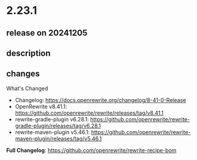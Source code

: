 # 2.23.1

## release on 20241205
## description
## changes
What's Changed

* Changelog: <a href="https://docs.openrewrite.org/changelog/8-41-0-Release" rel="nofollow">https://docs.openrewrite.org/changelog/8-41-0-Release</a>
* OpenRewrite v8.41.1: <a href="https://github.com/openrewrite/rewrite/releases/tag/v8.41.1">https://github.com/openrewrite/rewrite/releases/tag/v8.41.1</a>
* rewrite-gradle-plugin v6.28.1: <a href="https://github.com/openrewrite/rewrite-gradle-plugin/releases/tag/v6.28.1">https://github.com/openrewrite/rewrite-gradle-plugin/releases/tag/v6.28.1</a>
* rewrite-maven-plugin v5.46.1: <a href="https://github.com/openrewrite/rewrite-maven-plugin/releases/tag/v5.46.1">https://github.com/openrewrite/rewrite-maven-plugin/releases/tag/v5.46.1</a>

<strong>Full Changelog</strong>: <a href="https://github.com/openrewrite/rewrite-recipe-bom">https://github.com/openrewrite/rewrite-recipe-bom</a>

